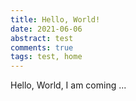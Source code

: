 ```yaml
---
title: Hello, World!
date: 2021-06-06
abstract: test
comments: true
tags: test, home
---
```


Hello, World, I am coming ... 